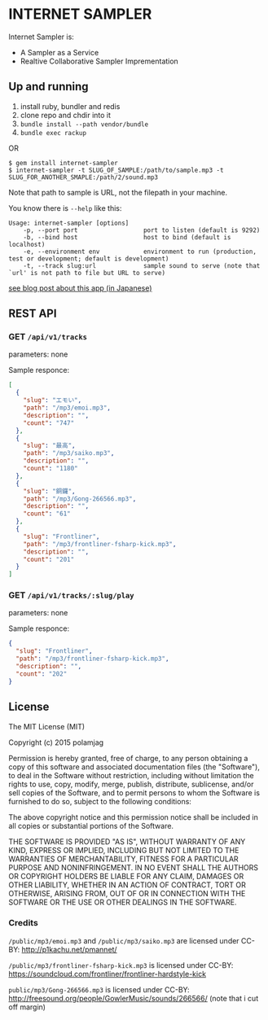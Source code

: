 # INTERNET SAMPLER

Internet Sampler is:

- A Sampler as a Service
- Realtive Collaborative Sampler Imprementation

## Up and running

1. install ruby, bundler and redis
1. clone repo and chdir into it
1. `bundle install --path vendor/bundle`
1. `bundle exec rackup`

OR

```
$ gem install internet-sampler
$ internet-sampler -t SLUG_OF_SAMPLE:/path/to/sample.mp3 -t SLUG_FOR_ANOTHER_SMAPLE:/path/2/sound.mp3
```

Note that path to sample is URL, not the filepath in your machine.

You know there is `--help` like this:

```
Usage: internet-sampler [options]
    -p, --port port                  port to listen (default is 9292)
    -b, --bind host                  host to bind (default is localhost)
    -e, --environment env            environment to run (production, test or development; default is development)
    -t, --track slug:url             sample sound to serve (note that `url' is not path to file but URL to serve)
```

[see blog post about this app (in Japanese)](http://polamjag.hatenablog.jp/entry/2015/05/15/044314)

## REST API

### GET `/api/v1/tracks`

parameters: none

Sample responce:

```json
[
  {
    "slug": "エモい",
    "path": "/mp3/emoi.mp3",
    "description": "",
    "count": "747"
  },
  {
    "slug": "最高",
    "path": "/mp3/saiko.mp3",
    "description": "",
    "count": "1180"
  },
  {
    "slug": "銅鑼",
    "path": "/mp3/Gong-266566.mp3",
    "description": "",
    "count": "61"
  },
  {
    "slug": "Frontliner",
    "path": "/mp3/frontliner-fsharp-kick.mp3",
    "description": "",
    "count": "201"
  }
]
```

### GET `/api/v1/tracks/:slug/play`

parameters: none

Sample responce:

```json
{
  "slug": "Frontliner",
  "path": "/mp3/frontliner-fsharp-kick.mp3",
  "description": "",
  "count": "202"
}
```

## License

The MIT License (MIT)

Copyright (c) 2015 polamjag

Permission is hereby granted, free of charge, to any person obtaining a copy
of this software and associated documentation files (the "Software"), to deal
in the Software without restriction, including without limitation the rights
to use, copy, modify, merge, publish, distribute, sublicense, and/or sell
copies of the Software, and to permit persons to whom the Software is
furnished to do so, subject to the following conditions:

The above copyright notice and this permission notice shall be included in
all copies or substantial portions of the Software.

THE SOFTWARE IS PROVIDED "AS IS", WITHOUT WARRANTY OF ANY KIND, EXPRESS OR
IMPLIED, INCLUDING BUT NOT LIMITED TO THE WARRANTIES OF MERCHANTABILITY,
FITNESS FOR A PARTICULAR PURPOSE AND NONINFRINGEMENT. IN NO EVENT SHALL THE
AUTHORS OR COPYRIGHT HOLDERS BE LIABLE FOR ANY CLAIM, DAMAGES OR OTHER
LIABILITY, WHETHER IN AN ACTION OF CONTRACT, TORT OR OTHERWISE, ARISING FROM,
OUT OF OR IN CONNECTION WITH THE SOFTWARE OR THE USE OR OTHER DEALINGS IN
THE SOFTWARE.

### Credits

`/public/mp3/emoi.mp3` and `/public/mp3/saiko.mp3` are licensed under CC-BY: http://p1kachu.net/pmannet/

`/public/mp3/frontliner-fsharp-kick.mp3` is licensed under CC-BY: https://soundcloud.com/frontliner/frontliner-hardstyle-kick

`public/mp3/Gong-266566.mp3` is licensed under CC-BY: http://freesound.org/people/GowlerMusic/sounds/266566/ (note that i cut off margin)
